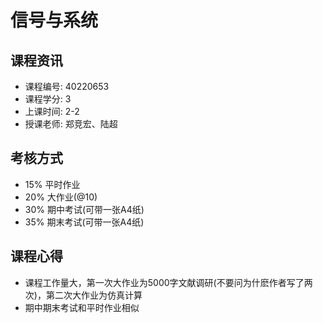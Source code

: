# 信号与系统

## 课程资讯
- 课程编号: 40220653 
- 课程学分: 3
- 上课时间: 2-2
- 授课老师: 郑竞宏、陆超
  
## 考核方式
- 15% 平时作业
- 20% 大作业(@10)
- 30% 期中考试(可带一张A4纸)
- 35% 期末考试(可带一张A4纸)

## 课程心得
- 课程工作量大，第一次大作业为5000字文献调研(不要问为什麽作者写了两次)，第二次大作业为仿真计算
- 期中期末考试和平时作业相似
